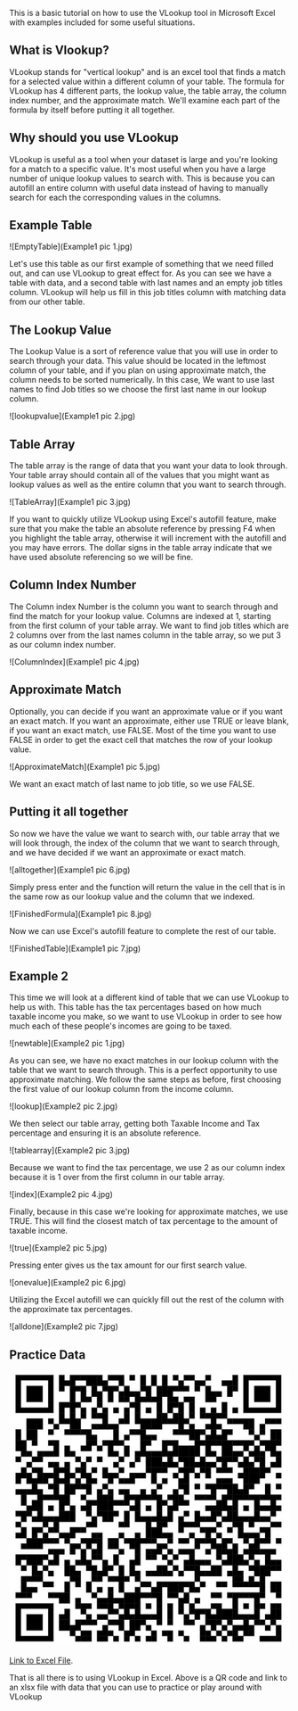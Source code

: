 This is a basic tutorial on how to use the VLookup tool in Microsoft Excel with examples included for some useful situations.

## What is Vlookup?
VLookup stands for "vertical lookup" and is an excel tool that finds a match for a selected value within a different column of your table.
The formula for VLookup has 4 different parts, the lookup value, the table array, the column index number, and the approximate match.
We'll examine each part of the formula by itself before putting it all together.

## Why should you use VLookup
VLookup is useful as a tool when your dataset is large and you're looking for a match to a specific value. It's most useful when you have a large number of unique lookup values to search with. This is because you can autofill an entire column with useful data instead of having to manually search for each the corresponding values in the columns.

## Example Table

![EmptyTable](Example1 pic 1.jpg)

Let's use this table as our first example of something that we need filled out, and can use VLookup to great effect for. As you can see we have a table with data, and a second table with last names and an empty job titles column. VLookup will help us fill in this job titles column with matching data from our other table.

## The Lookup Value

The Lookup Value is a sort of reference value that you will use in order to search through your data. This value should be located in the leftmost column of your table, and if you plan on using approximate match, the column needs to be sorted numerically. In this case, We want to use last names to find Job titles so we choose the first last name in our lookup column.

![lookupvalue](Example1 pic 2.jpg)

## Table Array

The table array is the range of data that you want your data to look through. Your table array should contain all of the values that you might want as lookup values as well as the entire column that you want to search through.

![TableArray](Example1 pic 3.jpg)

If you want to quickly utilize VLookup using Excel's autofill feature, make sure that you make the table an absolute reference by pressing F4 when you highlight the table array, otherwise it will increment with the autofill and you may have errors. The dollar signs in the table array indicate that we have used absolute referencing so we will be fine.

## Column Index Number

The Column index Number is the column you want to search through and find the match for your lookup value. Columns are indexed at 1, starting from the first column of your table array. We want to find job titles which are 2 columns over from the last names column in the table array, so we put 3 as our column index number.

![ColumnIndex](Example1 pic 4.jpg)

## Approximate Match

Optionally, you can decide if you want an approximate value or if you want an exact match. If you want an approximate, either use TRUE or leave blank, if you want an exact match, use FALSE. Most of the time you want to use FALSE in order to get the exact cell that matches the row of your lookup value.

![ApproximateMatch](Example1 pic 5.jpg)

We want an exact match of last name to job title, so we use FALSE.

## Putting it all together
So now we have the value we want to search with, our table array that we will look through, the index of the column that we want to search through, and we have decided if we want an approximate or exact match. 

![alltogether](Example1 pic 6.jpg)

Simply press enter and the function will return the value in the cell that is in the same row as our lookup value and the column that we indexed. 

![FinishedFormula](Example1 pic 8.jpg)

Now we can use Excel's autofill feature to complete the rest of our table.

![FinishedTable](Example1 pic 7.jpg)


## Example 2

This time we will look at a different kind of table that we can use VLookup to help us with. This table has the tax percentages based on how much taxable income you make, so we want to use VLookup in order to see how much each of these people's incomes are going to be taxed.

![newtable](Example2 pic 1.jpg)

As you can see, we have no exact matches in our lookup column with the table that we want to search through. This is a perfect opportunity to use approximate matching. We follow the same steps as before, first choosing the first value of our lookup column from the income column.

![lookup](Example2 pic 2.jpg)

We then select our table array, getting both Taxable Income and Tax percentage and ensuring it is an absolute reference.

![tablearray](Example2 pic 3.jpg)

Because we want to find the tax percentage, we use 2 as our column index because it is 1 over from the first column in our table array. 

![index](Example2 pic 4.jpg)

Finally, because in this case we're looking for approximate matches, we use TRUE. This will find the closest match of tax percentage to the amount of taxable income.

![true](Example2 pic 5.jpg)

Pressing enter gives us the tax amount for our first search value.

![onevalue](Example2 pic 6.jpg)

Utilizing the Excel autofill we can quickly fill out the rest of the column with the approximate tax percentages.

![alldone](Example2 pic 7.jpg)

## Practice Data
![qr](qrcode.jpg)

[Link to Excel File](https://github.com/toftke/AdvancedDataScience/blob/main/VLOOKUPDATA.xlsx).

That is all there is to using VLookup in Excel. Above is a QR code and link to an xlsx file with data that you can use to practice or play around with VLookup
